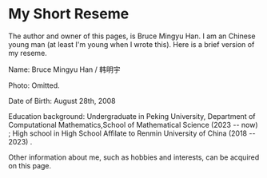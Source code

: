 # My Short Reseme

The author and owner of this pages, is Bruce Mingyu Han. I am an Chinese young man (at least I'm young when I wrote this). Here is a brief version of my reseme.

Name: Bruce Mingyu Han / 韩明宇

Photo: Omitted.

Date of Birth: August 28th, 2008

Education background: Undergraduate in Peking University, Department of Computational Mathematics,School of Mathematical Science (2023 -- now) ; High school in High School Affilate to Renmin University of China (2018 -- 2023) .

Other information about me, such as hobbies and interests, can be acquired on this page.